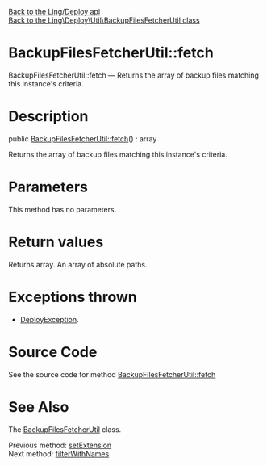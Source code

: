 [Back to the Ling/Deploy api](https://github.com/lingtalfi/Deploy/blob/master/doc/api/Ling/Deploy.md)<br>
[Back to the Ling\Deploy\Util\BackupFilesFetcherUtil class](https://github.com/lingtalfi/Deploy/blob/master/doc/api/Ling/Deploy/Util/BackupFilesFetcherUtil.md)


BackupFilesFetcherUtil::fetch
================



BackupFilesFetcherUtil::fetch — Returns the array of backup files matching this instance's criteria.




Description
================


public [BackupFilesFetcherUtil::fetch](https://github.com/lingtalfi/Deploy/blob/master/doc/api/Ling/Deploy/Util/BackupFilesFetcherUtil/fetch.md)() : array




Returns the array of backup files matching this instance's criteria.




Parameters
================

This method has no parameters.


Return values
================

Returns array.
An array of absolute paths.

Exceptions thrown
================

- [DeployException](https://github.com/lingtalfi/Deploy/blob/master/doc/api/Ling/Deploy/Exception/DeployException.md).&nbsp;







Source Code
===========
See the source code for method [BackupFilesFetcherUtil::fetch](https://github.com/lingtalfi/Deploy/blob/master/Util/BackupFilesFetcherUtil.php#L134-L189)


See Also
================

The [BackupFilesFetcherUtil](https://github.com/lingtalfi/Deploy/blob/master/doc/api/Ling/Deploy/Util/BackupFilesFetcherUtil.md) class.

Previous method: [setExtension](https://github.com/lingtalfi/Deploy/blob/master/doc/api/Ling/Deploy/Util/BackupFilesFetcherUtil/setExtension.md)<br>Next method: [filterWithNames](https://github.com/lingtalfi/Deploy/blob/master/doc/api/Ling/Deploy/Util/BackupFilesFetcherUtil/filterWithNames.md)<br>

